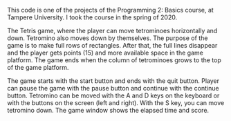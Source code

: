 This code is one of the projects of the Programming 2: Basics course, at Tampere University. I took the course in the spring of 2020.

The Tetris game, where the player can move tetrominoes horizontally and down. 
Tetromino also moves down by themselves. The purpose of the game is to make full rows of 
rectangles. After that, the full lines disappear and the player gets points (15) and more 
available space in the game platform. The game ends when the column of tetrominoes grows 
to the top of the game platform.

The game starts with the start button and ends with the quit button. Player can pause the 
game with the pause button and continue with the continue button. Tetromino can be moved 
with the A and D keys on the keyboard or with the buttons on the screen (left and right). 
With the S key, you can move tetromino down. The game window shows the elapsed 
time and score.



